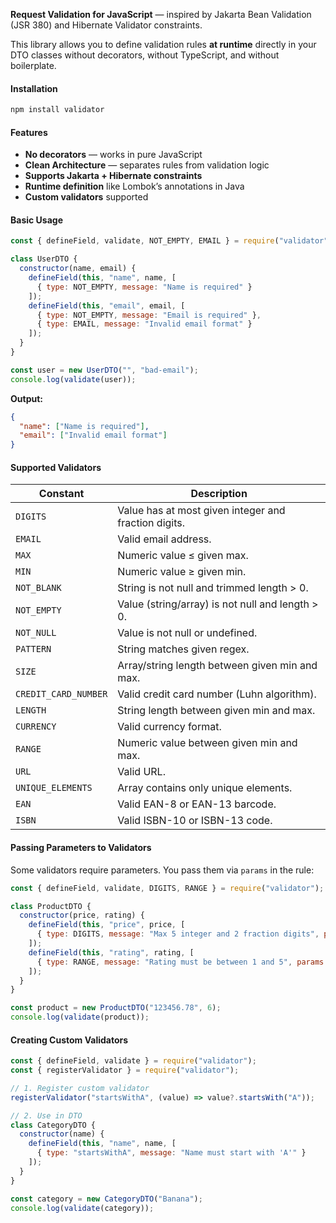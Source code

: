 **Request Validation for JavaScript** — inspired by Jakarta Bean Validation (JSR 380) and Hibernate Validator constraints.

This library allows you to define validation rules **at runtime** directly in your DTO classes without decorators, without TypeScript, and without boilerplate.

#### Installation
```bash
npm install validator
````

#### Features

* **No decorators** — works in pure JavaScript
* **Clean Architecture** — separates rules from validation logic
* **Supports Jakarta + Hibernate constraints**
* **Runtime definition** like Lombok’s annotations in Java
* **Custom validators** supported

#### Basic Usage

```js
const { defineField, validate, NOT_EMPTY, EMAIL } = require("validator");

class UserDTO {
  constructor(name, email) {
    defineField(this, "name", name, [
      { type: NOT_EMPTY, message: "Name is required" }
    ]);
    defineField(this, "email", email, [
      { type: NOT_EMPTY, message: "Email is required" },
      { type: EMAIL, message: "Invalid email format" }
    ]);
  }
}

const user = new UserDTO("", "bad-email");
console.log(validate(user));
```

**Output:**

```json
{
  "name": ["Name is required"],
  "email": ["Invalid email format"]
}
```

#### Supported Validators

| Constant    | Description                                          |
| ----------- | ---------------------------------------------------- |
| `DIGITS`    | Value has at most given integer and fraction digits. |
| `EMAIL`     | Valid email address.                                 |
| `MAX`       | Numeric value ≤ given max.                           |
| `MIN`       | Numeric value ≥ given min.                           |
| `NOT_BLANK` | String is not null and trimmed length > 0.           |
| `NOT_EMPTY` | Value (string/array) is not null and length > 0.     |
| `NOT_NULL`  | Value is not null or undefined.                      |
| `PATTERN`   | String matches given regex.                          |
| `SIZE`      | Array/string length between given min and max.       |
| `CREDIT_CARD_NUMBER` | Valid credit card number (Luhn algorithm). |
| `LENGTH`             | String length between given min and max.   |
| `CURRENCY`           | Valid currency format.                     |
| `RANGE`              | Numeric value between given min and max.   |
| `URL`                | Valid URL.                                 |
| `UNIQUE_ELEMENTS`    | Array contains only unique elements.       |
| `EAN`                | Valid EAN-8 or EAN-13 barcode.             |
| `ISBN`               | Valid ISBN-10 or ISBN-13 code.             |

#### Passing Parameters to Validators

Some validators require parameters. You pass them via `params` in the rule:

```js
const { defineField, validate, DIGITS, RANGE } = require("validator");

class ProductDTO {
  constructor(price, rating) {
    defineField(this, "price", price, [
      { type: DIGITS, message: "Max 5 integer and 2 fraction digits", params: { integer: 5, fraction: 2 } }
    ]);
    defineField(this, "rating", rating, [
      { type: RANGE, message: "Rating must be between 1 and 5", params: { min: 1, max: 5 } }
    ]);
  }
}

const product = new ProductDTO("123456.78", 6);
console.log(validate(product));
```

#### Creating Custom Validators

```js
const { defineField, validate } = require("validator");
const { registerValidator } = require("validator");

// 1. Register custom validator
registerValidator("startsWithA", (value) => value?.startsWith("A"));

// 2. Use in DTO
class CategoryDTO {
  constructor(name) {
    defineField(this, "name", name, [
      { type: "startsWithA", message: "Name must start with 'A'" }
    ]);
  }
}

const category = new CategoryDTO("Banana");
console.log(validate(category));
```